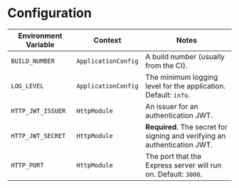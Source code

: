 # Configuration

| Environment Variable | Context             | Notes                                                                     |
| -------------------- | ------------------- | ------------------------------------------------------------------------- |
| `BUILD_NUMBER`       | `ApplicationConfig` | A build number (usually from the CI).                                     |
| `LOG_LEVEL`          | `ApplicationConfig` | The minimum logging level for the application. Default: `info`.           |
| `HTTP_JWT_ISSUER`    | `HttpModule`        | An issuer for an authentication JWT.                                      |
| `HTTP_JWT_SECRET`    | `HttpModule`        | **Required**. The secret for signing and verifying an authentication JWT. |
| `HTTP_PORT`          | `HttpModule`        | The port that the Express server will run on. Default: `3000`.            |
